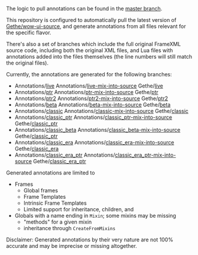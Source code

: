 The logic to pull annotations can be found in the [master branch](https://github.com/NumyAddon/FramexmlAnnotations/tree/master).

This repository is configured to automatically pull the latest version of [Gethe/wow-ui-source](https://github.com/Gethe/wow-ui-source/),
and generate annotations from all files relevant for the specific flavor.

There's also a set of branches which include the full original FrameXML source code, including both the original XML files, and Lua files with annotations added into the files themselves (the line numbers will still match the original files).

Currently, the annotations are generated for the following branches:
- Annotations/[live](https://github.com/NumyAddon/FramexmlAnnotations/tree/live) Annotations/[live-mix-into-source](https://github.com/NumyAddon/FramexmlAnnotations/tree/live-mix-into-source) Gethe/[live](https://github.com/gethe/wow-ui-source/tree/live)
- Annotations/[ptr](https://github.com/NumyAddon/FramexmlAnnotations/tree/ptr) Annotations/[ptr-mix-into-source](https://github.com/NumyAddon/FramexmlAnnotations/tree/ptr-mix-into-source) Gethe/[ptr](https://github.com/gethe/wow-ui-source/tree/ptr)
- Annotations/[ptr2](https://github.com/NumyAddon/FramexmlAnnotations/tree/ptr2) Annotations/[ptr2-mix-into-source](https://github.com/NumyAddon/FramexmlAnnotations/tree/ptr2-mix-into-source) Gethe/[ptr2](https://github.com/gethe/wow-ui-source/tree/ptr2)
- Annotations/[beta](https://github.com/NumyAddon/FramexmlAnnotations/tree/beta) Annotations/[beta-mix-into-source](https://github.com/NumyAddon/FramexmlAnnotations/tree/beta-mix-into-source) Gethe/[beta](https://github.com/gethe/wow-ui-source/tree/beta)
- Annotations/[classic](https://github.com/NumyAddon/FramexmlAnnotations/tree/classic) Annotations/[classic-mix-into-source](https://github.com/NumyAddon/FramexmlAnnotations/tree/classic-mix-into-source) Gethe/[classic](https://github.com/gethe/wow-ui-source/tree/classic)
- Annotations/[classic_ptr](https://github.com/NumyAddon/FramexmlAnnotations/tree/classic_ptr) Annotations/[classic_ptr-mix-into-source](https://github.com/NumyAddon/FramexmlAnnotations/tree/classic_ptr-mix-into-source) Gethe/[classic_ptr](https://github.com/gethe/wow-ui-source/tree/classic_ptr)
- Annotations/[classic_beta](https://github.com/NumyAddon/FramexmlAnnotations/tree/classic_beta) Annotations/[classic_beta-mix-into-source](https://github.com/NumyAddon/FramexmlAnnotations/tree/classic_beta-mix-into-source) Gethe/[classic_ptr](https://github.com/gethe/wow-ui-source/tree/classic_beta)
- Annotations/[classic_era](https://github.com/NumyAddon/FramexmlAnnotations/tree/classic_era) Annotations/[classic_era-mix-into-source](https://github.com/NumyAddon/FramexmlAnnotations/tree/classic_era-mix-into-source) Gethe/[classic_era](https://github.com/gethe/wow-ui-source/tree/classic_era)
- Annotations/[classic_era_ptr](https://github.com/NumyAddon/FramexmlAnnotations/tree/classic_era_ptr) Annotations/[classic_era_ptr-mix-into-source](https://github.com/NumyAddon/FramexmlAnnotations/tree/classic_era_ptr-mix-into-source) Gethe/[classic_era_ptr](https://github.com/gethe/wow-ui-source/tree/classic_era_ptr)

Generated annotations are limited to
- Frames
    - Global frames
    - Frame Templates
    - Intrinsic Frame Templates
    - Limited support for inheritance, children, and <KeyValues>
- Globals with a name ending in `Mixin`; some mixins may be missing
    - "methods" for a given mixin
    - inheritance through `CreateFromMixins`

Disclaimer: Generated annotations by their very nature are not 100% accurate and may be imprecise or missing altogether.

